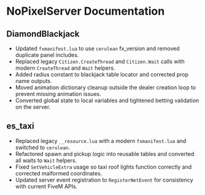 # NoPixelServer Documentation

## DiamondBlackjack
- Updated `fxmanifest.lua` to use `cerulean` fx_version and removed duplicate panel includes.
- Replaced legacy `Citizen.CreateThread` and `Citizen.Wait` calls with modern `CreateThread` and `Wait` helpers.
- Added radius constant to blackjack table locator and corrected prop name outputs.
- Moved animation dictionary cleanup outside the dealer creation loop to prevent missing animation issues.
- Converted global state to local variables and tightened betting validation on the server.

## es_taxi
- Replaced legacy `__resource.lua` with a modern `fxmanifest.lua` and switched to `cerulean`.
- Refactored spawn and pickup logic into reusable tables and converted all waits to `Wait` helpers.
- Fixed `SetVehicleExtra` usage so taxi roof lights function correctly and corrected malformed coordinates.
- Updated server event registration to `RegisterNetEvent` for consistency with current FiveM APIs.
